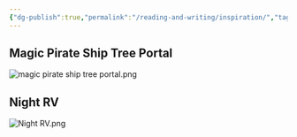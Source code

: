 ```yaml
---
{"dg-publish":true,"permalink":"/reading-and-writing/inspiration/","tags":["writing","inspiration"],"noteIcon":1}
---
```



## Magic Pirate Ship Tree Portal
![magic pirate ship tree portal.png](/img/user/img/magic%20pirate%20ship%20tree%20portal.png)

## Night RV
![Night RV.png](/img/user/img/Night%20RV.png)